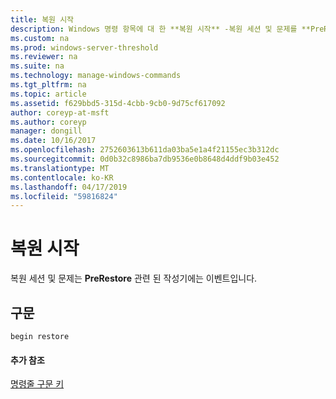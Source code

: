 ```yaml
---
title: 복원 시작
description: Windows 명령 항목에 대 한 **복원 시작** -복원 세션 및 문제를 **PreRestore** 관련 된 작성기에는 이벤트입니다.
ms.custom: na
ms.prod: windows-server-threshold
ms.reviewer: na
ms.suite: na
ms.technology: manage-windows-commands
ms.tgt_pltfrm: na
ms.topic: article
ms.assetid: f629bbd5-315d-4cbb-9cb0-9d75cf617092
author: coreyp-at-msft
ms.author: coreyp
manager: dongill
ms.date: 10/16/2017
ms.openlocfilehash: 2752603613b611da03ba5e1a4f21155ec3b312dc
ms.sourcegitcommit: 0d0b32c8986ba7db9536e0b8648d4ddf9b03e452
ms.translationtype: MT
ms.contentlocale: ko-KR
ms.lasthandoff: 04/17/2019
ms.locfileid: "59816824"
---
```

# <a name="begin-restore"></a>복원 시작



복원 세션 및 문제는 **PreRestore** 관련 된 작성기에는 이벤트입니다.

## <a name="syntax"></a>구문

```
begin restore
```

#### <a name="additional-references"></a>추가 참조

[명령줄 구문 키](command-line-syntax-key.md)